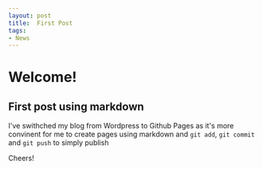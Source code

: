 ```yaml
---
layout: post
title:  First Post
tags:
- News
---
```

# Welcome!
## First post using markdown

I've swithched my blog from Wordpress to Github Pages as it's more convinent for me to create pages using markdown and `git add`, `git commit` and `git push` to simply publish

Cheers!
